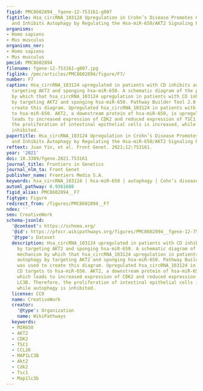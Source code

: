 ```yaml
---
figid: PMC8602894__fgene-12-753161-g007
figtitle: Hsa_circRNA_103124 Upregulation in Crohn’s Disease Promotes Cell Proliferation
  and Inhibits Autophagy by Regulating the Hsa-miR-650/AKT2 Signaling Pathway
organisms:
- Homo sapiens
- Mus musculus
organisms_ner:
- Homo sapiens
- Mus musculus
pmcid: PMC8602894
filename: fgene-12-753161-g007.jpg
figlink: /pmc/articles/PMC8602894/figure/F7/
number: F7
caption: Hsa_circRNA_103124 upregulated in patients with CD inhibits autophagy by
  targeting AKT2 and sponging hsa-miR-650. A schematic diagram of the proposed mechanism
  by which that hsa_circRNA_103124 upregulation in patients with CD inhibits autophagy
  by targeting AKT2 and sponging hsa-miR-650. Pathway Builder Tool 2.0 was used to
  create this diagram. Upregulated hsa_circRNA_103124 in patients with CD targets
  to hsa-miR-650. AKT2, a downstream protein of hsa-miR-650, is upregulated, which
  leads to increased expression of CDK2 and reduced expression of TSC1 and LC3B. Therefore,
  the proliferation of intestinal epithelial cells is increased, while autophagy is
  inhibited.
papertitle: Hsa_circRNA_103124 Upregulation in Crohn’s Disease Promotes Cell Proliferation
  and Inhibits Autophagy by Regulating the Hsa-miR-650/AKT2 Signaling Pathway.
reftext: Juan Yin, et al. Front Genet. 2021;12:753161.
year: '2021'
doi: 10.3389/fgene.2021.753161
journal_title: Frontiers in Genetics
journal_nlm_ta: Front Genet
publisher_name: Frontiers Media S.A.
keywords: hsa_circRNA_103124 | hsa-miR-650 | autophagy | Cohn’s disease | AKT2
automl_pathway: 0.9361688
figid_alias: PMC8602894__F7
figtype: Figure
redirect_from: /figures/PMC8602894__F7
ndex: ''
seo: CreativeWork
schema-jsonld:
  '@context': https://schema.org/
  '@id': https://pfocr.wikipathways.org/figures/PMC8602894__fgene-12-753161-g007.html
  '@type': Dataset
  description: Hsa_circRNA_103124 upregulated in patients with CD inhibits autophagy
    by targeting AKT2 and sponging hsa-miR-650. A schematic diagram of the proposed
    mechanism by which that hsa_circRNA_103124 upregulation in patients with CD inhibits
    autophagy by targeting AKT2 and sponging hsa-miR-650. Pathway Builder Tool 2.0
    was used to create this diagram. Upregulated hsa_circRNA_103124 in patients with
    CD targets to hsa-miR-650. AKT2, a downstream protein of hsa-miR-650, is upregulated,
    which leads to increased expression of CDK2 and reduced expression of TSC1 and
    LC3B. Therefore, the proliferation of intestinal epithelial cells is increased,
    while autophagy is inhibited.
  license: CC0
  name: CreativeWork
  creator:
    '@type': Organization
    name: WikiPathways
  keywords:
  - MIR650
  - AKT2
  - CDK2
  - TSC1
  - CCL26
  - MAP1LC3B
  - Akt2
  - Cdk2
  - Tsc1
  - Map1lc3b
---
```

